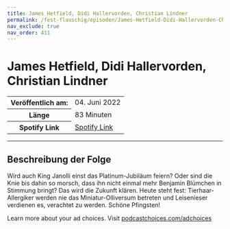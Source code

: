 ```yaml
---
title: James Hetfield, Didi Hallervorden, Christian Lindner
permalink: /fest-flauschig/episoden/James-Hetfield-Didi-Hallervorden-Christian-Lindner
nav_exclude: true
nav_order: 411
---
```


# James Hetfield, Didi Hallervorden, Christian Lindner
<table class="resp-table dcf-table dcf-table-responsive dcf-table-bordered dcf-table-striped dcf-w-100%">
                    <tbody>
                        <tr>
                            <th scope="row">Veröffentlich am:</th>
                            <td data-label="Veröffentlich am:">04. Juni 2022</td>
                        </tr>
                        <tr>
                            <th scope="row">Länge </th>
                            <td data-label="Länge ">83 Minuten</td>
                        </tr><tr>
                                <th scope="row">Spotify Link</th>
                                <td data-label="Spotify Link"><a href="https://open.spotify.com/episode/0mRrVGvPlfDpfcPCv61DH6">Spotify Link</a></td>
                            </tr></tbody>
                </table>

***

## Beschreibung der Folge

<div>
<p>Wird auch King Janolli einst das Platinum-Jubiläum feiern? Oder sind die Knie bis dahin so morsch, dass ihn nicht einmal mehr Benjamin Blümchen in Stimmung bringt? Das wird die Zukunft klären. Heute steht fest: Tierhaar-Allergiker werden nie das Miniatur-Olliversum betreten und Leisenieser verdienen es, verachtet zu werden. Schöne Pfingsten!</p><p> </p><p>Learn more about your ad choices. Visit <a href="https://podcastchoices.com/adchoices" rel="nofollow">podcastchoices.com/adchoices</a></p>  
</div>

